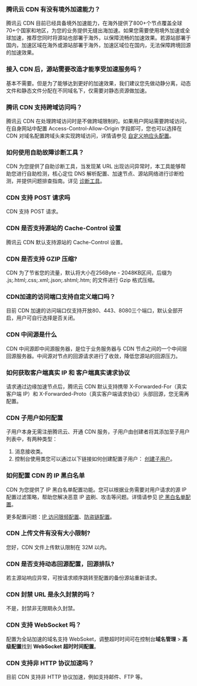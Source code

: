 [](id:q1)
### 腾讯云 CDN 有没有境外加速能力？
腾讯云 CDN 目前已经具备境外加速能力，在海外提供了800+个节点覆盖全球70+个国家和地区，为您的业务提供无缝出海加速。如果您需要使用境外加速或全球加速，推荐您同时将源站也部署于海外，以保障流畅的加速效果。若源站部署于国内，加速区域在海外或源站部署于海外，加速区域位在国内，无法保障跨境回源的加速效果。

[](id:q2)
### 接入 CDN 后，源站需要改造才能享受加速服务吗？
基本不需要。但是为了能够达到更好的加速效果，我们建议您先做动静分离，动态文件和静态文件分配在不同域名下，仅需要对静态资源做加速。

[](id:q3)
### 腾讯 CDN 支持跨域访问吗？
腾讯云 CDN 在处理跨域访问时是不做跨域限制的。如果用户网站需要跨域访问，在自身网站中配置 Access-Control-Allow-Origin 字段即可，您也可以选择在 CDN 对域名配置跨域头来实现跨域访问，详情请参见 [自定义响应头配置](https://cloud.tencent.com/doc/product/228/6296)。



[](id:q5)
### 如何使用自助故障诊断工具？
CDN 为您提供了自助诊断工具，当发现某 URL 出现访问异常时，本工具能够帮助您进行自助检测，核心定位 DNS 解析配置、加速节点、源站网络进行诊断检测，并提供问题排查指南。详见 [诊断工具](https://cloud.tencent.com/document/product/228/79859)。


[](id:q7)
### CDN 支持 POST 请求吗
CDN 支持 POST 请求。

[](id:q8)
### CDN 是否支持源站的 Cache-Control 设置
腾讯云 CDN 默认支持源站的 Cache-Control 设置。

[](id:q9)
### CDN 是否支持 GZIP 压缩?
CDN 为了节省您的流量，默认将大小在256Byte - 2048KB区间，后缀为 .js;.html;.css;.xml;.json;.shtml;.htm; 的文件进行 Gzip 格式压缩。

[](id:q10)
### CDN加速的访问端口支持自定义端口吗？
目前 CDN 加速的访问端口仅支持开放80、443、8080三个端口，默认全部开启，用户可自行选择是否关闭。



[](id:q11)
### CDN 中间源是什么
CDN 中间源即中间源服务器，是位于业务服务器与 CDN 节点之间的一个中间层回源服务器。中间源对节点的回源请求进行了收敛，降低您源站的回源压力。

[](id:q12)
### 如何获取客户端真实 IP 和 客户端真实请求协议
请求通过边缘加速节点后，腾讯云 CDN 默认支持携带 X-Forwarded-For（真实客户端 IP）和 X-Forwarded-Proto（真实客户端请求协议）头部回源，您无需再配置。

[](id:q13)
### CDN 子用户如何配置
子用户本身无需注册腾讯云、开通 CDN 服务，子用户由创建者将其添加至子用户列表中，有两种类型：
1. 消息接收类。
2. 控制台使用类您可以通过以下链接如何创建配置子用户： [创建子用户](https://cloud.tencent.com/document/product/228/41867)。

[](id:q14)
### 如何配置 CDN 的 IP 黑白名单
CDN 为您提供了 IP 黑白名单配置功能。您可以根据业务需要对用户请求的源 IP 配置过滤策略，帮助您解决恶意 IP 盗刷、攻击等问题。详情请参见 [IP 黑白名单配置](https://cloud.tencent.com/document/product/228/41431)。

更多配置问题：[IP 访问限频配置](https://cloud.tencent.com/document/product/228/41432)、[防盗链配置](https://cloud.tencent.com/document/product/228/41454)。


[](id:q19)
### CDN 上传文件有没有大小限制?
您好，CDN 文件上传默认限制在 32M 以内。





[](id:q24)
### CDN 是否支持动态回源配置，回源排队?
若主源站响应异常，可按请求顺序跳转至配置的备份源站重新请求。

[](id:q25)
### CDN 封禁 URL 是永久封禁的吗？
不是，封禁非无限期永久封禁。

[](id:q26)
### CDN 支持 WebSocket 吗？
配置为全站加速的域名支持 WebSoket，调整超时时间可在控制台**域名管理** > **高级配置**找到 **WebSocket 超时时间配置**。

### CDN 支持非 HTTP 协议加速吗？
目前 CDN 支持非 HTTP 协议加速，例如支持邮件、FTP 等。
